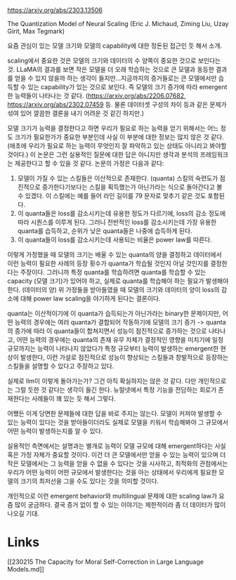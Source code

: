 https://arxiv.org/abs/2303.13506

The Quantization Model of Neural Scaling (Eric J. Michaud, Ziming Liu, Uzay Girit, Max Tegmark)

요즘 관심이 있는 모델 크기와 모델의 capability에 대한 정돈된 접근인 듯 해서 소개.

scaling에서 중요한 것은 모델의 크기와 데이터의 수 양쪽이 중요한 것으로 보인다는 것. LLaMA의 결과를 보면 작은 모델을 더 오래 학습하는 것으로 큰 모델과 동등한 결과를 얻을 수 있지 않을까 하는 생각이 들지만...지금까지의 증거들로는 큰 모델에서만 습득할 수 있는 capability가 있는 것으로 보인다. 즉 모델의 크기 증가에 따라 emergent한 능력들이 나타나는 것 같다. (https://arxiv.org/abs/2206.07682, https://arxiv.org/abs/2302.07459 등. 물론 데이터셋 구성의 차이 등과 같은 문제가 섞여 있어 깔끔한 결론을 내기 어려운 것 같긴 하지만.) 

모델 크기가 능력을 결정한다고 하면 우리가 필요로 하는 능력을 얻기 위해서는 어느 정도 크기가 필요한가가 중요한 부분인데 사실 이 부분에 대한 정보는 많지 않은 것 같다. (애초에 우리가 필요로 하는 능력이 무엇인지 잘 파악하고 있는 상태도 아니라고 봐야할 것이다.) 이 논문은 그런 실용적인 질문에 대한 답은 아니지만 생각과 분석의 프레임워크는 제공한다고 할 수 있을 것 같다. 논문의 가정은 다음과 같다:

1.  모델이 가질 수 있는 스킬들은 이산적으로 존재한다. (quanta) 스킬의 숙련도가 점진적으로 증가한다기보다는 스킬을 획득했는가 아닌가라는 식으로 돌아간다고 볼 수 있겠다. 이 스킬에는 예를 들어 라인 길이를 79 문자로 맞추기 같은 것도 포함된다.
2.  이 quanta들은 loss를 감소시키는데 유용한 정도가 다르기에, loss의 감소 정도에 따라 시퀀스를 이루게 된다. 그러니 전반적인 loss를 감소시키는데 가장 유용한 quanta를 습득하고, 순위가 낮은 quanta들은 나중에 습득하게 된다.
3.  이 quanta들이 loss를 감소시키는데 사용되는 비율은 power law를 따른다.

이렇게 가정했을 때 모델의 크기는 배울 수 있는 quanta의 양을 결정하고 데이터에서 이런 능력이 필요한 사례의 등장 횟수가 quanta가 학습될 것인지 아닐 것인지를 결정한다는 주장이다. 그러니까 특정 quanta를 학습하려면 quanta를 학습할 수 있는 capacity (모델 크기)가 있어야 하고, 실제로 quanta를 학습해야 하는 필요가 발생해야 한다. (데이터의 양) 위 가정들을 받아들였을 때 모델의 크기와 데이터의 양이 loss의 감소에 대해 power law scaling을 야기하게 된다는 결론이다.

quanta는 이산적이기에 이 quanta가 습득되는가 아닌가라는 binary한 문제이지만, 어떤 능력의 경우에는 여러 quanta가 결합되어 작동하기에 모델의 크기 증가 -> quanta의 증가에 따라 이 quanta들이 합쳐지면서 성능이 점진적으로 증가하는 것으로 나타나고, 어떤 능력의 경우에는 quanta의 존재 유무 자체가 결정적인 영향을 미치기에 일정 규모까지는 능력이 나타나지 않았다가 특정 규모부터 능력이 발생하는 emergent한 현상이 발생한다, 이런 가설로 점진적으로 성능이 향상되는 스킬들과 창발적으로 등장하는 스킬들을 설명할 수 있다고 주장하고 있다.

실제로 llm이 이렇게 돌아가는가? 그건 아직 확실하지는 않은 것 같다. 다만 개인적으로는 그럴 듯한 것 같다는 생각이 들긴 한다. 뉴럴넷에서 특정 기능을 전담하는 회로가 존재한다는 사례들이 꽤 있는 듯 해서 그렇다.

어쨌든 이게 당면한 문제들에 대한 답을 바로 주지는 않는다. 모델이 커져야 발생할 수 있는 능력이 있다는 것을 받아들이더라도 실제로 모델을 키워서 학습해봐야 그 규모에서 어떤 능력이 발생하는지를 알 수 있다.

실용적인 측면에서는 설명과는 별개로 능력이 모델 규모에 대해 emergent하다는 사실 혹은 가정 자체가 중요할 것이다. 이건 더 큰 모델에서만 얻을 수 있는 능력이 있으며 더 작은 모델에서는 그 능력을 얻을 수 없을 수 있다는 것을 시사하고, 최적화의 관점에서는 우리가 어떤 능력이 어떤 규모에서 발생한다는 것을 아는 상태에서 우리에게 필요한 모델의 크기의 최저선을 그을 수도 있다는 것을 의미할 것이다.

개인적으로 이런 emergent behavior와 multilingual 문제에 대한 scaling law가 요즘 많이 궁금하다. 결국 증거 없이 할 수 있는 이야기는 제한적이라 좀 더 데이터가 많이 나오길 기대.

# Links

[[230215 The Capacity for Moral Self-Correction in Large Language Models.md]]